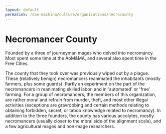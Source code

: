 ```yaml
---
layout: default
permalink: /dae-machina/culture/organizations/necrocounty
---
```


# Necromancer County

Founded by a three of journeyman mages who delved into necromancy. Most
spent some time at the AoM&MA, and several also spent time in the
Free Cities.

The county that they took over was previously wiped out by a plague.
These (relatively benign) necromancers reanimated the inhabitants
(mostly farmers, plus some guards). Partly an experiment on the part of
the necromancers in reanimating skilled labor, and in 'automated' or
'free' farming. For a group of necromancers, the members of this
organization, are rather moral and refrain from murder, theft, and most
other illegal activities (exceptions are gravrobbing and certain
methods relating to obtaining forbidden, secret, or taboo knowledge
related to necromancy). In addition to the three founders, the county
has various accolytes, mostly necromancers (usually closer to the moral
side of the alignment scale), and a few agricultural mages and non-mage
researchers.
